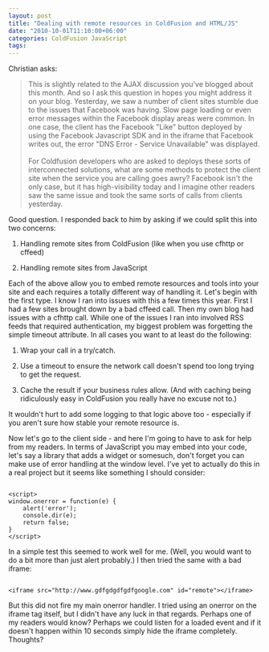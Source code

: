 ```yaml
---
layout: post
title: "Dealing with remote resources in ColdFusion and HTML/JS"
date: "2010-10-01T11:10:00+06:00"
categories: ColdFusion JavaScript 
tags: 
---
```


Christian asks:

<p>

<blockquote>
This is slightly related to the AJAX discussion you've blogged about this month. And so I ask this question in hopes you might address it on your blog. Yesterday, we saw a number of client sites stumble due to the issues that Facebook was having. Slow page loading or even error messages within the Facebook display areas were common. In one case, the client has the Facebook "Like" button deployed by using the Facebook Javascript SDK and in the iframe that Facebook writes out, the error "DNS Error - Service Unavailable" was displayed.
<br/><br/>
For Coldfusion developers who are asked to deploys these sorts of interconnected solutions, what are some methods to protect the client site when the service you are calling goes awry? Facebook isn't the only case, but it has high-visibility today and I imagine other readers saw the same issue and took the same sorts of calls from clients yesterday.
</blockquote>
<!--more-->
<p>

Good question. I responded back to him by asking if we could split this into two concerns: 

<p>

1) Handling remote sites from ColdFusion (like when you use cfhttp or cffeed)

<p>

2) Handling remote sites from JavaScript

<p>

Each of the above allow you to embed remote resources and tools into your site and each requires a totally different way of handling it. Let's begin with the first type. I know I ran into issues with this a few times this year. First I had a few sites brought down by a bad cffeed call. Then my own blog had issues with a cfhttp call. While one of the issues I ran into involved RSS feeds that required authentication, my biggest problem was forgetting the simple timeout attribute. In all cases you want to at least do the following:

<p>

1) Wrap your call in a try/catch.

<p>

2) Use a timeout to ensure the network call doesn't spend too long trying to get the request.

<p>

3) Cache the result if your business rules allow. (And with caching being ridiculously easy in ColdFusion you really have no excuse not to.) 

<p>

It wouldn't hurt to add some logging to that logic above too - especially if you aren't sure how stable your remote resource is. 

<p>

Now let's go to the client side - and here I'm going to have to ask for help from my readers. In terms of JavaScript you may embed into your code, let's say a library that adds a widget or somesuch, don't forget you can make use of error handling at the window level. I've yet to actually do this in a real project but it seems like something I should consider:

<p>

<code>
&lt;script&gt;
window.onerror = function(e) {
	alert('error');
	console.dir(e);
	return false;
}
&lt;/script&gt;
</code>

<p>

In a simple test this seemed to work well for me. (Well, you would want to do a bit more than just alert probably.) I then tried the same with a bad iframe:

<p>

<code>
&lt;iframe src="http://www.gdfgdgdfgdfgoogle.com" id="remote"&gt;&lt;/iframe&gt;	
</code>

<p>

But this did not fire my main onerror handler. I tried using an onerror on the iframe tag itself, but I didn't have any luck in that regards. Perhaps one of my readers would know? Perhaps we could listen for a loaded event and if it doesn't happen within 10 seconds simply hide the iframe completely. Thoughts?
